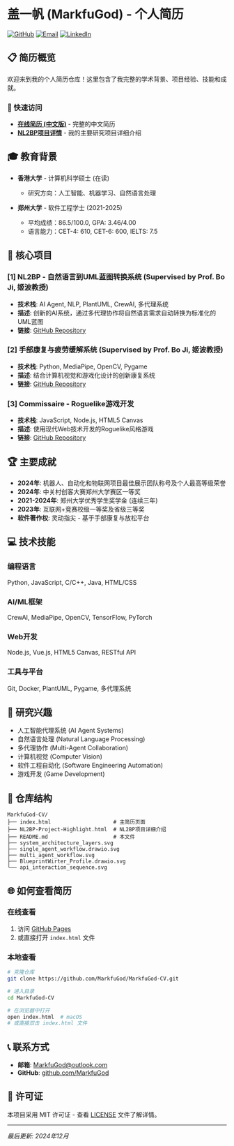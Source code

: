 # 盖一帆 (MarkfuGod) - 个人简历

[![GitHub](https://img.shields.io/badge/GitHub-MarkfuGod-blue?style=flat-square&logo=github)](https://github.com/MarkfuGod)
[![Email](https://img.shields.io/badge/Email-MarkfuGod@outlook.com-red?style=flat-square&logo=microsoft-outlook)](mailto:MarkfuGod@outlook.com)
[![LinkedIn](https://img.shields.io/badge/LinkedIn-Connect-blue?style=flat-square&logo=linkedin)](https://linkedin.com/in/markfugod)

## 📋 简历概览

欢迎来到我的个人简历仓库！这里包含了我完整的学术背景、项目经验、技能和成就。

### 🎯 快速访问
- **[在线简历 (中文版)](https://markfugod.github.io/MarkfuGod-CV/)** - 完整的中文简历
- **[NL2BP项目详情](NL2BP-Project-Highlight.html)** - 我的主要研究项目详细介绍

## 🎓 教育背景

- **香港大学** - 计算机科学硕士 (在读)
  - 研究方向：人工智能、机器学习、自然语言处理
  
- **郑州大学** - 软件工程学士 (2021-2025)
  - 平均成绩：86.5/100.0, GPA: 3.46/4.00
  - 语言能力：CET-4: 610, CET-6: 600, IELTS: 7.5

## 🚀 核心项目

### [1] NL2BP - 自然语言到UML蓝图转换系统 (Supervised by Prof. Bo Ji, 姬波教授)
- **技术栈**: AI Agent, NLP, PlantUML, CrewAI, 多代理系统
- **描述**: 创新的AI系统，通过多代理协作将自然语言需求自动转换为标准化的UML蓝图
- **链接**: [GitHub Repository](https://github.com/MarkfuGod/NL2BP-Natural-Language-to-UML-Blueprints)

### [2] 手部康复与疲劳缓解系统 (Supervised by Prof. Bo Ji, 姬波教授)
- **技术栈**: Python, MediaPipe, OpenCV, Pygame
- **描述**: 结合计算机视觉和游戏化设计的创新康复系统
- **链接**: [GitHub Repository](https://github.com/MarkfuGod/Hand-Recovery-And-Fatigue-Relief-Using-Mediapipe)

### [3] Commissaire - Roguelike游戏开发
- **技术栈**: JavaScript, Node.js, HTML5 Canvas
- **描述**: 使用现代Web技术开发的Roguelike风格游戏
- **链接**: [GitHub Repository](https://github.com/MarkfuGod/Commissaire)

## 🏆 主要成就

- **2024年**: 机器人、自动化和物联网项目最佳展示团队称号及个人最高等级荣誉
- **2024年**: 中关村创客大赛郑州大学赛区一等奖
- **2021-2024年**: 郑州大学优秀学生奖学金 (连续三年)
- **2023年**: 互联网+竞赛校级一等奖及省级三等奖
- **软件著作权**: 灵动指尖 - 基于手部康复与放松平台

## 💻 技术技能

### 编程语言
Python, JavaScript, C/C++, Java, HTML/CSS

### AI/ML框架
CrewAI, MediaPipe, OpenCV, TensorFlow, PyTorch

### Web开发
Node.js, Vue.js, HTML5 Canvas, RESTful API

### 工具与平台
Git, Docker, PlantUML, Pygame, 多代理系统

## 🔬 研究兴趣

- 人工智能代理系统 (AI Agent Systems)
- 自然语言处理 (Natural Language Processing)
- 多代理协作 (Multi-Agent Collaboration)
- 计算机视觉 (Computer Vision)
- 软件工程自动化 (Software Engineering Automation)
- 游戏开发 (Game Development)

## 📁 仓库结构

```
MarkfuGod-CV/
├── index.html                    # 主简历页面
├── NL2BP-Project-Highlight.html  # NL2BP项目详细介绍
├── README.md                     # 本文件
├── system_architecture_layers.svg
├── single_agent_workflow.drawio.svg
├── multi_agent_workflow.svg
├── BlueprintWirter_Profile.drawio.svg
└── api_interaction_sequence.svg
```

## 🌐 如何查看简历

### 在线查看
1. 访问 [GitHub Pages](https://markfugod.github.io/MarkfuGod-CV/)
2. 或直接打开 `index.html` 文件

### 本地查看
```bash
# 克隆仓库
git clone https://github.com/MarkfuGod/MarkfuGod-CV.git

# 进入目录
cd MarkfuGod-CV

# 在浏览器中打开
open index.html  # macOS
# 或直接双击 index.html 文件
```

## 📞 联系方式

- **邮箱**: [MarkfuGod@outlook.com](mailto:MarkfuGod@outlook.com)
- **GitHub**: [github.com/MarkfuGod](https://github.com/MarkfuGod)

## 📄 许可证

本项目采用 MIT 许可证 - 查看 [LICENSE](LICENSE) 文件了解详情。

---

*最后更新: 2024年12月*

